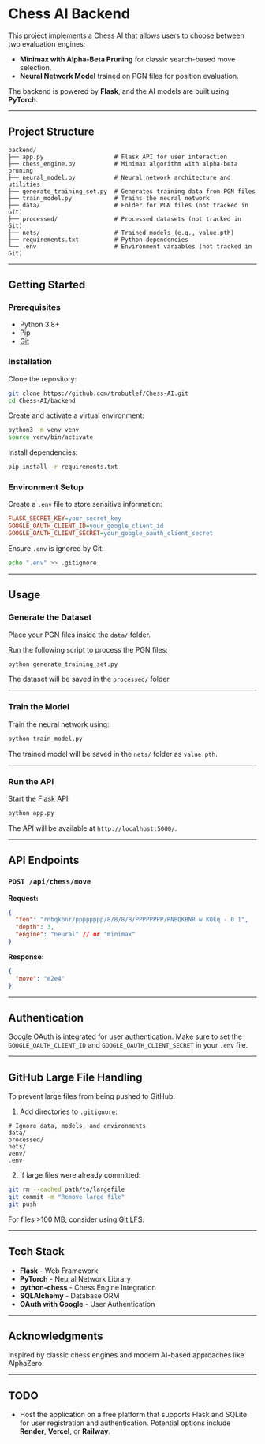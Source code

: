 # Chess AI Backend

This project implements a Chess AI that allows users to choose between two evaluation engines:

- **Minimax with Alpha-Beta Pruning** for classic search-based move selection.
- **Neural Network Model** trained on PGN files for position evaluation.

The backend is powered by **Flask**, and the AI models are built using **PyTorch**.

---

## Project Structure

```
backend/
├── app.py                    # Flask API for user interaction
├── chess_engine.py           # Minimax algorithm with alpha-beta pruning
├── neural_model.py           # Neural network architecture and utilities
├── generate_training_set.py  # Generates training data from PGN files
├── train_model.py            # Trains the neural network
├── data/                     # Folder for PGN files (not tracked in Git)
├── processed/                # Processed datasets (not tracked in Git)
├── nets/                     # Trained models (e.g., value.pth)
├── requirements.txt          # Python dependencies
└── .env                      # Environment variables (not tracked in Git)
```

---

## Getting Started

### Prerequisites

- Python 3.8+
- Pip
- [Git](https://git-scm.com/)

### Installation

Clone the repository:

```bash
git clone https://github.com/trobutlef/Chess-AI.git
cd Chess-AI/backend
```

Create and activate a virtual environment:

```bash
python3 -m venv venv
source venv/bin/activate
```

Install dependencies:

```bash
pip install -r requirements.txt
```

### Environment Setup

Create a `.env` file to store sensitive information:

```ini
FLASK_SECRET_KEY=your_secret_key
GOOGLE_OAUTH_CLIENT_ID=your_google_client_id
GOOGLE_OAUTH_CLIENT_SECRET=your_google_oauth_client_secret
```

Ensure `.env` is ignored by Git:

```bash
echo ".env" >> .gitignore
```

---

## Usage

### Generate the Dataset

Place your PGN files inside the `data/` folder.

Run the following script to process the PGN files:

```bash
python generate_training_set.py
```

The dataset will be saved in the `processed/` folder.

---

### Train the Model

Train the neural network using:

```bash
python train_model.py
```

The trained model will be saved in the `nets/` folder as `value.pth`.

---

### Run the API

Start the Flask API:

```bash
python app.py
```

The API will be available at `http://localhost:5000/`.

---

## API Endpoints

### `POST /api/chess/move`

**Request:**

```json
{
  "fen": "rnbqkbnr/pppppppp/8/8/8/8/PPPPPPPP/RNBQKBNR w KQkq - 0 1",
  "depth": 3,
  "engine": "neural" // or "minimax"
}
```

**Response:**

```json
{
  "move": "e2e4"
}
```

---

## Authentication

Google OAuth is integrated for user authentication. Make sure to set the `GOOGLE_OAUTH_CLIENT_ID` and `GOOGLE_OAUTH_CLIENT_SECRET` in your `.env` file.

---

## GitHub Large File Handling

To prevent large files from being pushed to GitHub:

1. Add directories to `.gitignore`:

```
# Ignore data, models, and environments
data/
processed/
nets/
venv/
.env
```

2. If large files were already committed:

```bash
git rm --cached path/to/largefile
git commit -m "Remove large file"
git push
```

For files >100 MB, consider using [Git LFS](https://git-lfs.github.com/).

---

## Tech Stack

- **Flask** - Web Framework
- **PyTorch** - Neural Network Library
- **python-chess** - Chess Engine Integration
- **SQLAlchemy** - Database ORM
- **OAuth with Google** - User Authentication

---

## Acknowledgments

Inspired by classic chess engines and modern AI-based approaches like AlphaZero.

---

## TODO

- Host the application on a free platform that supports Flask and SQLite for user registration and authentication. Potential options include **Render**, **Vercel**, or **Railway**.
